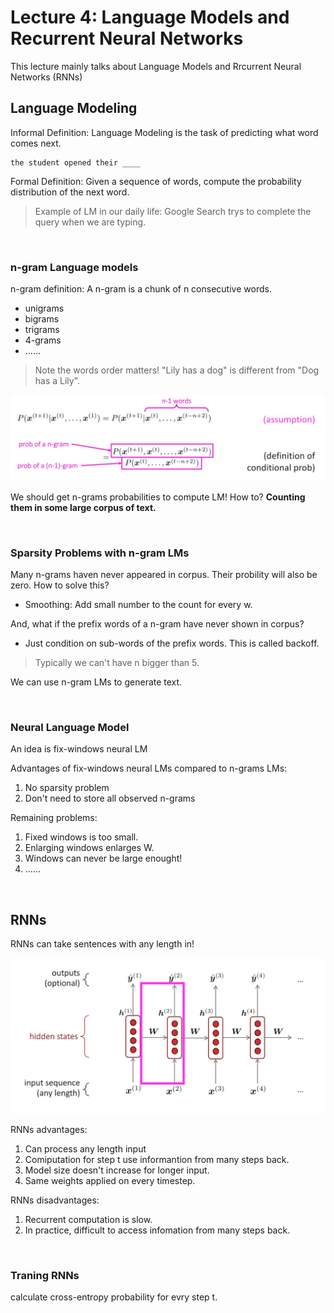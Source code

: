 # Lecture 4: Language Models and Recurrent Neural Networks

This lecture mainly talks about Language Models and Rrcurrent Neural Networks (RNNs)

## Language Modeling

Informal Definition: Language Modeling is the task of predicting what word comes next.
```text
the student opened their ____
```

Formal Definition: Given a sequence of words, compute the probability distribution of the next word.

> Example of LM in our daily life: Google Search trys to complete the query when we are typing.

<br />

### n-gram Language models

n-gram definition: A n-gram is a chunk of n consecutive words.
- unigrams
- bigrams
- trigrams
- 4-grams
- ......
> Note the words order matters! "Lily has a dog" is different from "Dog has a Lily". 

<img src="pics/1.jpg"
     style="align: center"
     width="600" />

We should get n-grams probabilities to compute LM! How to? **Counting them in some large corpus of text.**

<br />

### Sparsity Problems with n-gram LMs

Many n-grams haven never appeared in corpus. Their probility will also be zero. How to solve this?
- Smoothing: Add small number to the count for every w.

And, what if the prefix words of a n-gram have never shown in corpus?

- Just condition on sub-words of the prefix words. This is called backoff.

> Typically we can't have n bigger than 5.

We can use n-gram LMs to generate text.

<br />

### Neural Language Model

An idea is fix-windows neural LM

Advantages of fix-windows neural LMs compared to n-grams LMs:
1. No sparsity problem
2. Don't need to store all observed n-grams

Remaining problems:
1. Fixed windows is too small.
2. Enlarging windows enlarges W.
3. Windows can never be large enought!
4. ......

<br />

## RNNs

RNNs can take sentences with any length in!

<img src="pics/2.jpg"
     style="align: center"
     width="600" />

RNNs advantages:
1. Can process any length input
2. Comiputation for step t use informantion from many steps back.
3. Model size doesn't increase for longer input.
4. Same weights applied on every timestep.

RNNs disadvantages:
1. Recurrent computation is slow.
2. In practice, difficult to access infomation from many steps back.

<br />

### Traning RNNs

calculate cross-entropy probability for evry step t.
